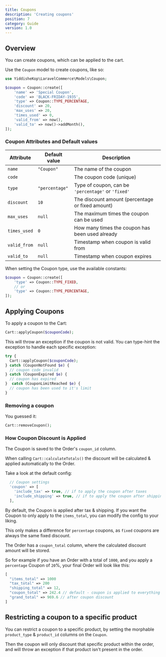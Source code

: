 ```yaml
---
title: Coupons
description: 'Creating coupons'
position: 7
category: Guide
version: 1.0
---
```


## Overview

You can create coupons, which can be applied to the cart.

Use the `Coupon` model to create coupons, like so:

```php
use YiddisheKop\LaravelCommerce\Models\Coupon;

$coupon = Coupon::create([
    'name' => 'Special Coupon',
    'code' => 'BLACK-FRIDAY-1935',
    'type' => Coupon::TYPE_PERCENTAGE,
    'discount' => 20,
    'max_uses' => 20,
    'times_used' => 0,
    'valid_from' => now(),
    'valid_to' => now()->addMonth(),
]);
```

### Coupon Attributes and Default values

| Attribute | Default value | Description |
| --- | --- | --- |
| `name` | `"Coupon"` | The name of the coupon |
| `code` | | The coupon code (unique) |
| `type` | `"percentage"` | Type of coupon, can be `'percentage'` or `'fixed'` |
| `discount` | `10` | The discount amount (percentage or fixed amount) |
| `max_uses` | `null` | The maximum times the coupon can be used |
| `times_used` | `0` | How many times the coupon has been used already |
| `valid_from` | `null` | Timestamp when coupon is valid from |
| `valid_to` | `null` | Timestamp when coupon expires |


<alert type="info">

When setting the Coupon type, use the available constants:

```php
$coupon = Coupon::create([
    'type' => Coupon::TYPE_FIXED,
    // or
    'type' => Coupon::TYPE_PERCENTAGE,
]);
```

</alert>

## Applying Coupons
To apply a coupon to the Cart:

```php
Cart::applyCoupon($couponCode);
```

This will throw an exception if the coupon is not valid.
You can type-hint the exception to handle each specific exception:

```php
try {
  Cart::applyCoupon($couponCode);
} catch (CouponNotFound $e) {
  // coupon code invalid
} catch (CouponExpired $e) {
  // coupon has expired
}  catch (CouponLimitReached $e) {
  // coupon has been used to it's limit
}
```

### Removing a coupon

You guessed it:

```php
Cart::removeCoupon();
```

### How Coupon Discount is Applied

The Coupon is saved to the Order's `coupon_id` column.

When calling `Cart::calculateTotals()` the discount will be calculated & applied automatically to the Order.

Take a look at the default config:

```php
  // Coupon settings
  'coupon' => [
    'include_tax' => true, // if to apply the coupon after taxes
    'include_shipping' => true, // if to apply the coupon after shipping
  ],
```

By default, the Coupon is applied after tax & shipping. If you want the Coupon to only apply to the `items_total`, you can modify the config to your liking.

<alert type="info">

This only makes a difference for `percentage` coupons, as `fixed` coupons are always the same fixed discount.

</alert>

The Order has a `coupon_total` column, where the calculated discount amount will be stored.

So for example if you have an Order with a total of `1000`, and you apply a `percentage` Coupon of `20`%, your final Order will look like this:

```php
[
  "items_total" => 1000
  "tax_total" => 200
  "shipping_total" => 12,
  "coupon_total" => 242.4 // default - coupon is applied to everything
  "grand_total" => 969.6 // after coupon discount
]
```

## Restricting a coupon to a specific product

You can restrict a coupon to a specific product, by setting the morphable `product_type` & `product_id` columns on the `Coupon`.

Then the coupon will only discount that specific product within the order, and will throw an exception if that product isn't present in the order.
